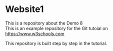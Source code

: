 # Website1
This is a repository about the Demo 8  
This is an example repository for the Git tutoial on https://www.w3schools.com

This repository is built step by step in the tutorial.
